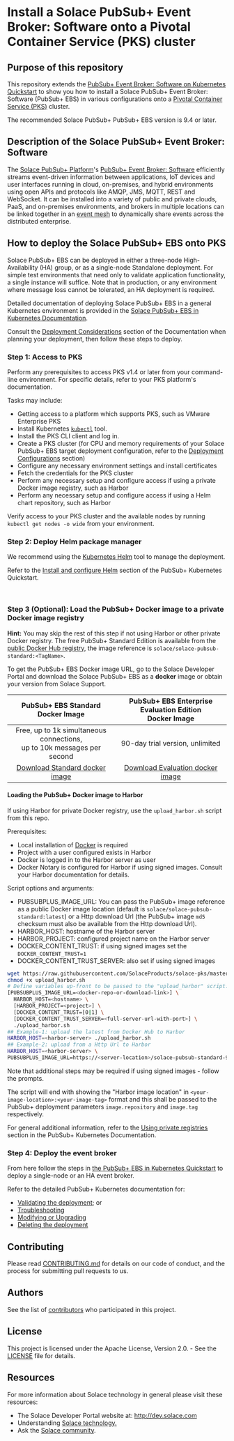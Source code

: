 # Install a Solace PubSub+ Event Broker: Software onto a Pivotal Container Service (PKS) cluster

## Purpose of this repository

This repository extends the [PubSub+ Event Broker: Software on Kubernetes Quickstart](https://github.com/SolaceProducts/solace-kubernetes-quickstart ) to show you how to install a Solace PubSub+ Event Broker: Software (PubSub+ EBS) in various configurations onto a [Pivotal Container Service (PKS)](//cloud.vmware.com/pivotal-container-service ) cluster.

The recommended Solace PubSub+ PubSub+ EBS version is 9.4 or later.

## Description of the Solace PubSub+ Event Broker: Software

The [Solace PubSub+ Platform](https://solace.com/products/platform/)'s [PubSub+ Event Broker: Software](https://solace.com/products/event-broker/software/) efficiently streams event-driven information between applications, IoT devices and user interfaces running in cloud, on-premises, and hybrid environments using open APIs and protocols like AMQP, JMS, MQTT, REST and WebSocket. It can be installed into a variety of public and private clouds, PaaS, and on-premises environments, and brokers in multiple locations can be linked together in an [event mesh](https://solace.com/what-is-an-event-mesh/) to dynamically share events across the distributed enterprise.

## How to deploy the Solace PubSub+ EBS onto PKS

Solace PubSub+ EBS can be deployed in either a three-node High-Availability (HA) group, or as a single-node Standalone deployment. For simple test environments that need only to validate application functionality, a single instance will suffice. Note that in production, or any environment where message loss cannot be tolerated, an HA deployment is required.

Detailed documentation of deploying Solace PubSub+ EBS in a general Kubernetes environment is provided in the [Solace PubSub+ EBS in Kubernetes Documentation](//github.com/SolaceDev/solace-kubernetes-quickstart/blob/HelmReorg/docs/PubSubPlusK8SDeployment.md).

Consult the [Deployment Considerations](https://github.com/SolaceDev/solace-kubernetes-quickstart/blob/HelmReorg/docs/PubSubPlusK8SDeployment.md#pubsub-event-broker-deployment-considerations) section of the Documentation when planning your deployment, then follow these steps to deploy.

### Step 1: Access to PKS

Perform any prerequisites to access PKS v1.4 or later from your command-line environment. For specific details, refer to your PKS platform's documentation.

Tasks may include:

* Getting access to a platform which supports PKS, such as VMware Enterprise PKS
* Install Kubernetes [`kubectl`](//kubernetes.io/docs/tasks/tools/install-kubectl/ ) tool.
* Install the PKS CLI client and log in.
* Create a PKS cluster (for CPU and memory requirements of your Solace PubSub+ EBS target deployment configuration, refer to the [Deployment Configurations](#event-broker-deployment-configurations) section)
* Configure any necessary environment settings and install certificates
* Fetch the credentials for the PKS cluster
* Perform any necessary setup and configure access if using a private Docker image registry, such as Harbor
* Perform any necessary setup and configure access if using a Helm chart repository, such as Harbor

Verify access to your PKS cluster and the available nodes by running `kubectl get nodes -o wide` from your environment.

### Step 2: Deploy Helm package manager

We recommend using the [Kubernetes Helm](//github.com/kubernetes/helm/blob/master/README.md ) tool to manage the deployment.

Refer to the [Install and configure Helm](https://github.com/SolaceDev/solace-kubernetes-quickstart/tree/HelmReorg#2-install-and-configure-helm) section of the PubSub+ Kubernetes Quickstart.

<br>

### Step 3 (Optional): Load the PubSub+ Docker image to a private Docker image registry

**Hint:** You may skip the rest of this step if not using Harbor or other private Docker registry. The free PubSub+ Standard Edition is available from the [public Docker Hub registry](//hub.docker.com/r/solace/solace-pubsub-standard/tags/ ), the image reference is `solace/solace-pubsub-standard:<TagName>`.

To get the PubSub+ EBS Docker image URL, go to the Solace Developer Portal and download the Solace PubSub+ EBS as a **docker** image or obtain your version from Solace Support.

| PubSub+ EBS Standard<br/>Docker Image | PubSub+ EBS Enterprise Evaluation Edition<br/>Docker Image
| :---: | :---: |
| Free, up to 1k simultaneous connections,<br/>up to 10k messages per second | 90-day trial version, unlimited |
| [Download Standard docker image](http://dev.solace.com/downloads/ ) | [Download Evaluation docker image](http://dev.solace.com/downloads#eval ) |

#### Loading the PubSub+ Docker image to Harbor

If using Harbor for private Docker registry, use the `upload_harbor.sh` script from this repo.

Prerequisites:
* Local installation of [Docker](//docs.docker.com/get-started/ ) is required
* Project with a user configured exists in Harbor
* Docker is logged in to the Harbor server as user
* Docker Notary is configured for Harbor if using signed images. Consult your Harbor documentation for details.

Script options and arguments:
* PUBSUBPLUS_IMAGE_URL: You can pass the PubSub+ image reference as a public Docker image location (default is `solace/solace-pubsub-standard:latest`) or a Http download Url (the PubSub+ image `md5` checksum must also be available from the Http download Url).
* HARBOR_HOST: hostname of the Harbor server
* HARBOR_PROJECT: configured project name on the Harbor server
* DOCKER_CONTENT_TRUST: if using signed images set the `DOCKER_CONTENT_TRUST=1`
* DOCKER_CONTENT_TRUST_SERVER: also set if using signed images

```sh
wget https://raw.githubusercontent.com/SolaceProducts/solace-pks/master/scripts/upload_harbor.sh
chmod +x upload_harbor.sh
# Define variables up-front to be passed to the "upload_harbor" script:
[PUBSUBPLUS_IMAGE_URL=<docker-repo-or-download-link>] \
  HARBOR_HOST=<hostname> \
  [HARBOR_PROJECT=<project>] \
  [DOCKER_CONTENT_TRUST=[0|1] \
  [DOCKER_CONTENT_TRUST_SERVER=<full-server-url-with-port>] \
  ./upload_harbor.sh
## Example-1: upload the latest from Docker Hub to Harbor
HARBOR_HOST=<harbor-server> ./upload_harbor.sh
## Example-2: upload from a Http Url to Harbor
HARBOR_HOST=<harbor-server> \
PUBSUBPLUS_IMAGE_URL=https://<server-location>/solace-pubsub-standard-9.4.0.118-docker.tar.gz ./upload_harbor.sh
```

Note that additional steps may be required if using signed images - follow the prompts.

The script will end with showing the "Harbor image location" in `<your-image-location>:<your-image-tag>` format and this shall be passed to the PubSub+ deployment parameters `image.repository` and `image.tag` respectively.

For general additional information, refer to the [Using private registries](https://github.com/SolaceDev/solace-kubernetes-quickstart/blob/HelmReorg/docs/PubSubPlusK8SDeployment.md#using-private-registries) section in the PubSub+ Kubernetes Documentation.

### Step 4: Deploy the event broker

From here follow the steps in [the PubSub+ EBS in Kubernetes Quickstart](//github.com/SolaceDev/solace-kubernetes-quickstart/tree/HelmReorg#2-install-and-configure-helm) to deploy a single-node or an HA event broker.

Refer to the detailed PubSub+ Kubernetes documentation for:
* [Validating the deployment](//github.com/SolaceDev/solace-kubernetes-quickstart/blob/HelmReorg/docs/PubSubPlusK8SDeployment.md#validating-the-deployment); or
* [Troubleshooting](//github.com/SolaceDev/solace-kubernetes-quickstart/blob/HelmReorg/docs/PubSubPlusK8SDeployment.md#troubleshooting)
* [Modifying or Upgrading](//github.com/SolaceDev/solace-kubernetes-quickstart/blob/HelmReorg/docs/PubSubPlusK8SDeployment.md#modifying-or-upgrading-a-deployment)
* [Deleting the deployment](//github.com/SolaceDev/solace-kubernetes-quickstart/blob/HelmReorg/docs/PubSubPlusK8SDeployment.md#deleting-a-deployment)

## Contributing

Please read [CONTRIBUTING.md](CONTRIBUTING.md) for details on our code of conduct, and the process for submitting pull requests to us.

## Authors

See the list of [contributors](//github.com/SolaceProducts/solace-pks/graphs/contributors) who participated in this project.

## License

This project is licensed under the Apache License, Version 2.0. - See the [LICENSE](LICENSE) file for details.

## Resources

For more information about Solace technology in general please visit these resources:

- The Solace Developer Portal website at: http://dev.solace.com
- Understanding [Solace technology.](http://dev.solace.com/tech/)
- Ask the [Solace community](http://dev.solace.com/community/).
